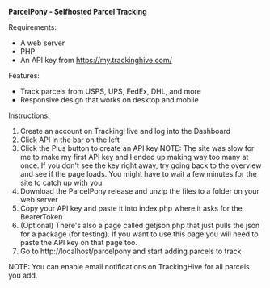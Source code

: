 **ParcelPony - Selfhosted Parcel Tracking**

Requirements:
 - A web server
 - PHP
 - An API key from https://my.trackinghive.com/
 
Features:
 - Track parcels from USPS, UPS, FedEx, DHL, and more
 - Responsive design that works on desktop and mobile

Instructions:
 1. Create an account on TrackingHive and log into the Dashboard
 2. Click API in the bar on the left
 3. Click the Plus button to create an API key
 	NOTE: The site was slow for me to make my first API key and I ended up making way too many at once. If you don't see the key right away, try going back to the overview and see if the page loads. You might have to wait a few minutes for the site to catch up with you.
 4. Download the ParcelPony release and unzip the files to a folder on your web server
 4. Copy your API key and paste it into index.php where it asks for the BearerToken
 5. (Optional) There's also a page called getjson.php that just pulls the json for a package (for testing). If you want to use this page you will need to paste the API key on that page too.
 6. Go to http://localhost/parcelpony and start adding parcels to track
 
 
 NOTE: You can enable email notifications on TrackingHive for all parcels you add.
